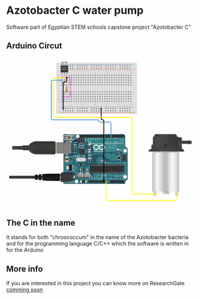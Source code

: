 # Azotobacter C water pump
Software part of Egyptian STEM schools capstone project "Azotobacter C"
## Arduino Circut
![connections](circuit.png)
## The C in the name
It stands for both "chroococcum" in the name of the Azotobacter bacteria and for the programming language C/C++ which the software is written in for the Arduino
## More info
If you are interested in this project you can know more on ResearchGate [comming soon](#ResearchGate)
